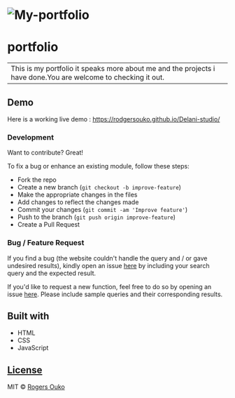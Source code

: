 # ![My-portfolio](https://rodgersouko.github.io/Delani-studio/)
# portfolio
<table>
<tr>
<td>
  This is my portfolio it speaks more about me and the projects i have done.You are welcome to checking it out.
</td>
</tr>
</table>


## Demo
Here is a working live demo :  https://rodgersouko.github.io/Delani-studio/

### Development
Want to contribute? Great!

To fix a bug or enhance an existing module, follow these steps:

- Fork the repo
- Create a new branch (`git checkout -b improve-feature`)
- Make the appropriate changes in the files
- Add changes to reflect the changes made
- Commit your changes (`git commit -am 'Improve feature'`)
- Push to the branch (`git push origin improve-feature`)
- Create a Pull Request 

### Bug / Feature Request

If you find a bug (the website couldn't handle the query and / or gave undesired results), kindly open an issue [here](https://rodgersouko.github.io/Delani-studio/) by including your search query and the expected result.

If you'd like to request a new function, feel free to do so by opening an issue [here](https://rodgersouko.github.io/Delani-studio/). Please include sample queries and their corresponding results.


## Built with 

- HTML
- CSS
- JavaScript

## [License](https://rodgersouko.github.io/Delani-studio/)

MIT © [Rogers Ouko](https://rodgersouko.github.io/Delani-studio/)
